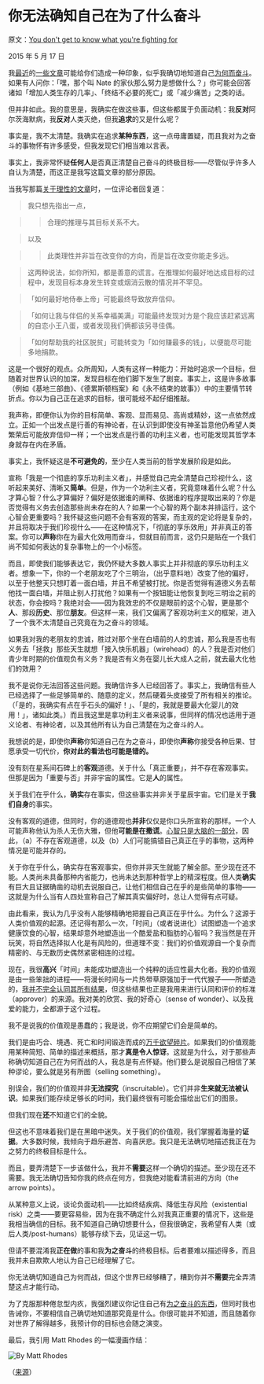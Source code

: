 # 你无法确知自己在为了什么奋斗

原文：[You don't get to know what you're fighting for](https://mindingourway.com/you-dont-get-t/)

2015 年 5 月 17 日

我[最近](https://mindingourway.com/the-value-of-a-life/)的[一些](https://mindingourway.com/on-caring/)[文章](https://mindingourway.com/the-stamp-collector/)可能给你们造成一种印象，似乎我确切地知道自己[为何而奋斗](https://mindingourway.com/caring-about-some/)。如果有人问你：「嘿，那个叫 Nate 的家伙那么努力是想做什么？」你可能会回答诸如「增加人类生存的几率」、「终结不必要的死亡」或「减少痛苦」之类的话。

但并非如此。我的意思是，我确实在做这些事，但这些都属于负面动机：我**反对**阿尔茨海默病，我**反对**人类灭绝，但我**追求**的又是什么呢？

事实是，我不太清楚。我确实在追求**某种东西**，这一点毋庸置疑，而且我对为之奋斗的事物怀有许多感受，但我发现它们相当难以言表。

事实上，我非常怀疑**任何人**是否真正清楚自己奋斗的终极目标——尽管似乎许多人自认为清楚，而这正是我写这篇文章的部分原因。

当我写那篇[关于理性的文章](https://mindingourway.com/desire-is-the-direction-rationality-is-the-magnitude/)时，一位评论者回复道：

> 我只想先指出一点，

>

> > 合理的推理与其目标关系不大。

>

> 以及

>

> > 此类理性并非旨在改变你的方向，而是旨在改变你能走多远。

>

> 这两种说法，如你所知，都是善意的谎言。在推理如何最好地达成目标的过程中，发现目标本身发生转变或烟消云散的情况并不罕见。

>

> 「如何最好地侍奉上帝」可能最终导致放弃信仰。

>

> 「如何让我与伴侣的关系幸福美满」可能最终发现对方是个我应该赶紧远离的自恋小王八蛋，或者发现我们俩都该另寻佳偶。

>

> 「如何帮助我的社区脱贫」可能转变为「如何赚最多的钱」，以便能尽可能多地捐款。

这是一个很好的观点。众所周知，人类有这样一种能力：开始时追求一个目标，但随着对世界认识的加深，发现目标在他们脚下发生了剧变。事实上，这是许多故事（例如《基地三部曲》、《德累斯顿档案》和《永不结束的故事》）中的主要情节转折点。你以为自己正在追求的目标，很可能经不起仔细推敲。

我声称，即便你认为你的目标简单、客观、显而易见、高尚或精妙，这一点依然成立。正如一个出发点是行善的有神论者，在认识到即使没有神圣旨意他仍希望人类繁荣后可能放弃信仰一样；一个出发点是行善的功利主义者，也可能发现其哲学本身就存在内在矛盾。

事实上，我怀疑这是**不可避免的**，至少在人类当前的哲学发展阶段是如此。

宣称「我是一个彻底的享乐功利主义者」，并感觉自己完全清楚自己珍视什么，这听起来美好、清晰又**简单**。但是，作为一个功利主义者，究竟意味着什么呢？什么才算心智？什么才算偏好？偏好是依据谁的阐释、依据谁的程序提取出来的？你是否觉得有义务去创造那些尚未存在的人？如果一个心智的两个副本并排运行，这个心智会更重要吗？我怀疑这些问题不会有客观的答案，而主观的定论将是复杂的，并且将取决于我们珍视什么——在这种情况下，「彻底的享乐效用」并非真正的答案。你可以**声称**你在为最大化效用而奋斗，但就目前而言，这仍只是贴在一个我们尚不知如何表达的复杂事物上的一个小标签。

而且，即使我们能够表达它，我仍怀疑大多数人事实上并非彻底的享乐功利主义者。想象一下，你的一个老朋友吃了个三明治，（出乎意料地）改变了他的偏好，以至于他整天只想盯着一面白墙，并且不希望被打扰。你是否觉得有道德义务去帮他找一面白墙，并阻止别人打扰他？如果有一个按钮能让他恢复到吃三明治之前的状态，你会按吗？我绝对会——因为我效忠的不仅是眼前的这个心智，更是那个**人**、那段**历史**、那位**朋友**。但这样一来，我们又偏离了客观功利主义的框架，进入了一个我不太清楚自己究竟在为之奋斗的领域。

如果我对我的老朋友的忠诚，胜过对那个坐在白墙前的人的忠诚，那么我是否也有义务去「拯救」那些天生就想「接入快乐机器」（wirehead）的人？我是否对他们青少年时期的价值观负有义务？我是否有义务在婴儿长大成人之前，就去最大化他们的效用？

我不是说你无法回答这些问题。我确信许多人已经回答了。事实上，我确信有些人已经选择了一些足够简单的、随意的定义，然后硬着头皮接受了所有相关的推论。（「是的，我确实有点在乎石头的偏好！」、「是的，我就是要最大化婴儿的效用！」，诸如此类。）而且我这里是拿功利主义者来说事，但同样的情况也适用于道义论者、有神论者，以及其他所有认为自己清楚在为之奋斗的人。

我想说的是，即使你**声称**你知道自己在为之奋斗，即使你**声称**你接受各种后果、甘愿承受一切代价，**你对此的看法也可能是错的。**

没有刻在星系间石碑上的**客观**道德。关于什么「真正重要」，并不存在客观事实。但那是因为「重要与否」并非宇宙的属性。它是**人**的属性。

关于我们在乎什么，**确实**存在事实，但这些事实并非关于星辰宇宙。它们是关于**我们自身**的事实。

没有客观的道德，但同时，你的道德观也**并非**仅仅是你口头所宣称的那样。一个人可能声称他认为杀人无伤大雅，但他**可能是在撒谎**。[心智只是大脑的一部分](https://mindingourway.com/the-brainmind-distinction/)，因此，（a）不存在客观道德，以及（b）人们可能搞错自己真正在乎的事物，这两种情况是可能并存的。

关于你在乎什么，确实存在客观事实，但你并非天生就能了解全部。至少现在还不能。人类尚未具备那种内省能力，也尚未达到那种哲学上的精深程度。但人类**确实**有巨大且证据确凿的动机去说服自己，让他们相信自己在乎的是些简单的事物——这就是为什么当有人四处宣称自己了解其真实偏好时，总让人觉得有点可疑。

由此看来，我认为几乎没有人能够精确地把握自己真正在乎什么。为什么？这源于人类价值观的起源。还记得有那么一次，「时间」（或者说进化）试图塑造一个追求健康饮食的心智，结果却意外地塑造出一个酷爱盐和脂肪的心智吗？我当然是在开玩笑，将自然选择拟人化是有风险的，但道理不变：我们的价值观源自一个复杂而精密的、与无数历史偶然紧密相连的过程。

现在，我很**高兴**「时间」未能成功塑造出一个纯粹的适应性最大化者。我的价值观是由一些笨拙的进程——将漫长时间与一片热带草原强加于一代代猴子——所塑造的，[我并不完全认同其所有结果](https://mindingourway.com/caring-about-some/)，但这些结果也正是我用来进行认同和评价的标准（approver）的来源。我对美的欣赏、我的好奇心（sense of wonder）、以及我爱的能力，全都源于这个过程。

我不是说我的价值观是愚蠢的；我是说，你不应期望它们会是简单的。

我们是由巧合、境遇、死亡和时间锻造而成的[万千欲望碎片](http://lesswrong.com/lw/l3/thou_art_godshatter/)。如果我们的价值观能用某种简短、简单的描述来概括，那才**真是令人惊讶**。这就是为什么，对于那些声称确切知道自己在为何而战的人，我总是有点怀疑。他们要么是说服自己相信了某种谬论，要么就是另有所图（selling something）。

别误会，我们的价值观并非**无法探究**（inscruitable）。它们并非**生来就无法被认识**。如果我们能存续足够长的时间，我们最终很有可能会描绘出它们的图景。

但我们现在**还**不知道它们的全貌。

但这也不意味着我们是在黑暗中迷失。关于我们的价值观，我们掌握着海量的**证据**。大多数时候，我倾向于趋乐避苦、向喜厌悲。我只是无法确切地描述我正在为之努力的终极目标是什么。

而且，要弄清楚下一步该做什么，我并不**需要**这样一个确切的描述。至少现在还不需要。我无法确切告知你我的终点在何方，但我绝对能看清前进的方向（the arrow points）。

从某种意义上说，谈论负面动机——比如终结疾病、降低生存风险（existential risk）之类——要更容易些，因为在我不确定什么对我真正重要的情况下，这些是我相当确信的目标。我不知道自己确切想要什么，但我很确定，我希望有人类（或后人类/post-humans）能够存续下去，见证这一切。

但请不要混淆我**正在做**的事和我**为之奋斗**的终极目标。后者要难以描述得多，而且我并未自欺欺人地认为自己已经理解了它。

你无法确切知道自己为何而战，但这个世界已经够糟了，糟到你并不**需要**完全弄清楚这点才能行动。

为了克服那种倦怠型内疚，我强烈建议你记住自己有[为之奋斗的东西](https://mindingourway.com/youre-allowed-to-fight-for-something/)，但同时我也告诫你，不要相信自己确切地知道那究竟是什么。你很可能并不知道，而且随着你对世界了解得越多，我预计你的目标也会随之演变。

最后，我引用 Matt Rhodes 的一幅漫画作结：

![By Matt Rhodes](https://mindingourway.com/content/images/2015/05/MyHero.jpg)

（[来源](http://mattrhodesart.blogspot.co.uk/)）